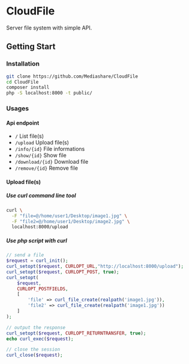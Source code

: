 # CloudFile
Server file system with simple API.
## Getting Start
### Installation
```bash
git clone https://github.com/Mediashare/CloudFile
cd CloudFile
composer install
php -S localhost:8000 -t public/
```
### Usages
#### Api endpoint
* ``/`` List file(s)
* ``/upload`` Upload file(s)
* ``/info/{id}`` File informations
* ``/show/{id}`` Show file
* ``/download/{id}`` Download file
* ``/remove/{id}`` Remove file
#### Upload file(s)
##### Use curl command line tool
```bash
curl \
  -F "file=@/home/user1/Desktop/image1.jpg" \
  -F "file2=@/home/user1/Desktop/image2.jpg" \
  localhost:8000/upload
```
##### Use php script with curl
```php
// send a file
$request = curl_init();
curl_setopt($request, CURLOPT_URL,"http://localhost:8000/upload");
curl_setopt($request, CURLOPT_POST, true);
curl_setopt(
    $request,
    CURLOPT_POSTFIELDS,
    [
        'file' => curl_file_create(realpath('image1.jpg')),
        'file2' => curl_file_create(realpath('image1.jpg'))
    ]
);

// output the response
curl_setopt($request, CURLOPT_RETURNTRANSFER, true);
echo curl_exec($request);

// close the session
curl_close($request);
```